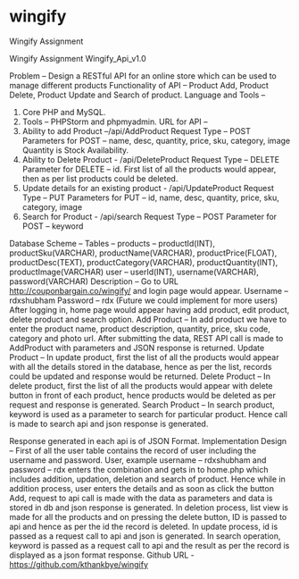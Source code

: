 # wingify
Wingify Assignment

Wingify Assignment
Wingify_Api_v1.0

Problem – 
Design a RESTful API for an online store which can be used to manage different products
Functionality of API –
Product Add, Product Delete, Product Update and Search of product.
Language and Tools –
1.	Core PHP and MySQL.
2.	Tools – PHPStorm and phpmyadmin.
URL for API –
1.	Ability to add Product –/api/AddProduct
Request Type – POST
Parameters for POST – name, desc, quantity, price, sku, category, image
Quantity is Stock Availability.
2.	Ability to Delete Product - /api/DeleteProduct
Request Type – DELETE
Parameter for DELETE – id.
First list of all the products would appear, then as per list products could be deleted.
3.	Update details for an existing product - /api/UpdateProduct
Request Type – PUT
Parameters for PUT – id, name, desc, quantity, price, sku, category, image
4.	Search for Product - /api/search
Request Type – POST
Parameter for POST – keyword

Database Scheme – 
Tables – 
products – productId(INT), productSku(VARCHAR), productName(VARCHAR), productPrice(FLOAT), productDesc(TEXT), productCategory(VARCHAR), productQuantity(INT), productImage(VARCHAR)
user – userId(INT), username(VARCHAR), password(VARCHAR)
Description – 
Go to URL http://couponbargain.co/wingify/ and login page would appear.
Username – rdxshubham
Password – rdx
(Future we could implement for more users)
After logging in, home page would appear having add product, edit product, delete product and search option.
Add Product – 
In add product we have to enter the product name, product description, quantity, price, sku code, category and photo url. After submitting the data, REST API call is made to AddProduct with parameters and JSON response is returned.
Update Product – 
In update product, first the list of all the products would appear with all the details stored in the database, hence as per the list, records could be updated and response would be returned.
Delete Product – 
In delete product, first the list of all the products would appear with delete button in front of each product, hence products would be deleted as per request and response is generated.
Search Product – 
In search product, keyword is used as a parameter to search for particular product. Hence call is made to search api and json response is generated.

Response generated in each api is of JSON Format.
Implementation Design – 
First of all the user table contains the record of user including the username and password. User, example username – rdxshubham and password – rdx enters the combination and gets in to home.php which includes addition, updation, deletion and search of product. Hence while in addition process, user enters the details and as soon as click the button Add, request to api call is made with the data as parameters and data is stored in db and json response is generated.
In deletion process, list view is made for all the products and on pressing the delete button, ID is passed to api and hence as per the id the record is deleted.
In update  process, id is passed as a request call to api and json is generated.
In search operation, keyword is passed as a request call to api and the result as per the record is displayed as a json format response.
Github URL - https://github.com/kthankbye/wingify





